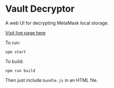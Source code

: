 # Vault Decryptor

A web UI for decrypting MetaMask local storage.

[Visit live page here](https://metamask.github.io/vault-decryptor/)

To run:

`npm start`

To build:

`npm run build`

Then just include `bundle.js` in an HTML file.
